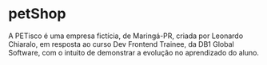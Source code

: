 # petShop
A PETisco é uma empresa fictícia, de Maringá-PR, criada por Leonardo Chiaralo, em resposta ao curso Dev Frontend Trainee, da DB1 Global Software, com o intuito de demonstrar a evolução no aprendizado do aluno.
